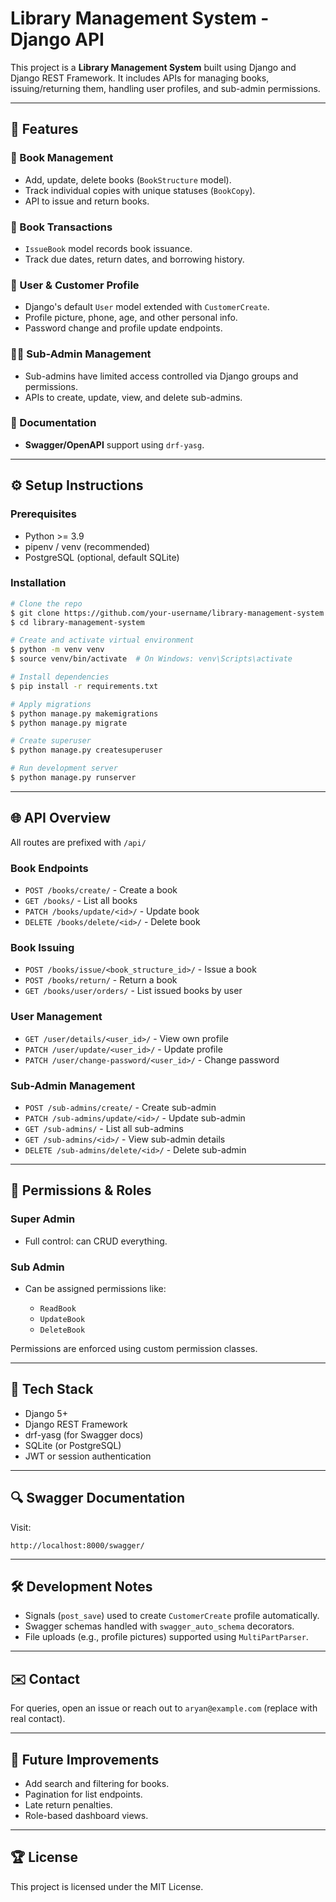 # Library Management System - Django API

This project is a **Library Management System** built using Django and Django REST Framework. It includes APIs for managing books, issuing/returning them, handling user profiles, and sub-admin permissions.

---

## 📁 Features

### 📖 Book Management

* Add, update, delete books (`BookStructure` model).
* Track individual copies with unique statuses (`BookCopy`).
* API to issue and return books.

### 📅 Book Transactions

* `IssueBook` model records book issuance.
* Track due dates, return dates, and borrowing history.

### 👤 User & Customer Profile

* Django's default `User` model extended with `CustomerCreate`.
* Profile picture, phone, age, and other personal info.
* Password change and profile update endpoints.

### 👨‍💼 Sub-Admin Management

* Sub-admins have limited access controlled via Django groups and permissions.
* APIs to create, update, view, and delete sub-admins.

### 📑 Documentation

* **Swagger/OpenAPI** support using `drf-yasg`.

---

## ⚙️ Setup Instructions

### Prerequisites

* Python >= 3.9
* pipenv / venv (recommended)
* PostgreSQL (optional, default SQLite)

### Installation

```bash
# Clone the repo
$ git clone https://github.com/your-username/library-management-system.git
$ cd library-management-system

# Create and activate virtual environment
$ python -m venv venv
$ source venv/bin/activate  # On Windows: venv\Scripts\activate

# Install dependencies
$ pip install -r requirements.txt

# Apply migrations
$ python manage.py makemigrations
$ python manage.py migrate

# Create superuser
$ python manage.py createsuperuser

# Run development server
$ python manage.py runserver
```

---

## 🌐 API Overview

All routes are prefixed with `/api/`

### Book Endpoints

* `POST /books/create/` - Create a book
* `GET /books/` - List all books
* `PATCH /books/update/<id>/` - Update book
* `DELETE /books/delete/<id>/` - Delete book

### Book Issuing

* `POST /books/issue/<book_structure_id>/` - Issue a book
* `POST /books/return/` - Return a book
* `GET /books/user/orders/` - List issued books by user

### User Management

* `GET /user/details/<user_id>/` - View own profile
* `PATCH /user/update/<user_id>/` - Update profile
* `PATCH /user/change-password/<user_id>/` - Change password

### Sub-Admin Management

* `POST /sub-admins/create/` - Create sub-admin
* `PATCH /sub-admins/update/<id>/` - Update sub-admin
* `GET /sub-admins/` - List all sub-admins
* `GET /sub-admins/<id>/` - View sub-admin details
* `DELETE /sub-admins/delete/<id>/` - Delete sub-admin

---

## 🏃 Permissions & Roles

### Super Admin

* Full control: can CRUD everything.

### Sub Admin

* Can be assigned permissions like:

  * `ReadBook`
  * `UpdateBook`
  * `DeleteBook`

Permissions are enforced using custom permission classes.

---

## 🔧 Tech Stack

* Django 5+
* Django REST Framework
* drf-yasg (for Swagger docs)
* SQLite (or PostgreSQL)
* JWT or session authentication

---

## 🔍 Swagger Documentation

Visit:

```
http://localhost:8000/swagger/
```

---

## 🛠️ Development Notes

* Signals (`post_save`) used to create `CustomerCreate` profile automatically.
* Swagger schemas handled with `swagger_auto_schema` decorators.
* File uploads (e.g., profile pictures) supported using `MultiPartParser`.

---

## ✉️ Contact

For queries, open an issue or reach out to `aryan@example.com` (replace with real contact).

---

## 🚀 Future Improvements

* Add search and filtering for books.
* Pagination for list endpoints.
* Late return penalties.
* Role-based dashboard views.

---

## 🏆 License

This project is licensed under the MIT License.
